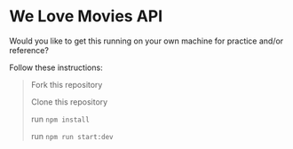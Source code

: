 # We Love Movies API

Would you like to get this running on your own machine for practice and/or reference?

Follow these instructions:

> Fork this repository
> 
> Clone this repository
> 
> run `npm install`
> 
> run `npm run start:dev`
